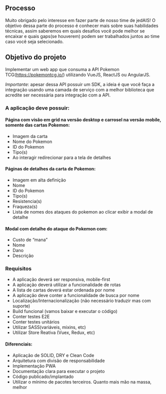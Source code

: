 ## Processo

Muito obrigado pelo interesse em fazer parte de nosso time de jedAIS!
O objetivo dessa parte do processo é conhecer mais sobre suas habilidades técnicas, assim saberemos em quais desafios você pode melhor se encaixar e quais gaps(se houverem) podem ser trabalhados juntos ao time caso você seja selecionado.

## Objetivo do projeto

Implementar um web app que consuma a API Pokemon TCG(https://pokemontcg.io/) utilizando VueJS, ReactJS ou AngularJS.

*Importante*: apesar dessa API possuir um SDK, a ideia é que você faça a integração usando uma camada de serviço com a melhor biblioteca que acredite ser necessária para integração com a API.

### A aplicação deve possuir:

#### Página com visão em grid na versão desktop e carrosel na versão mobile, somente das cartas Pokemon:

- Imagem da carta
- Nome do Pokemon
- ID do Pokemon
- Tipo(s)
- Ao interagir redirecionar para a tela de detalhes

#### Páginas de detalhes da carta de Pokemon:

- Imagem em alta definição
- Nome
- ID do Pokemon
- Tipo(s)
- Resistencia(s)
- Fraqueza(s)
- Lista de nomes dos ataques do pokemon ao clicar exibir a modal de detalhe

#### Modal com detalhe do ataque do Pokemon com:

- Custo de “mana”
- Nome
- Dano
- Descrição

### Requisitos

- A aplicação deverá ser responsiva, mobile-first
- A aplicação deverá utilizar a funcionalidade de rotas
- A lista de cartas deverá estar ordenada por nome
- A aplicação deve conter a funcionalidade de busca por nome
- Localização/Internacionalização (não necessário traduzir mas com suporte)
- Build funcional (vamos baixar e executar o código)
- Conter testes E2E
- Conter testes unitários
- Utilizar SASS(variáveis, mixins, etc)
- Utilizar Store Reativa (Vuex, Redux, etc)


#### Diferenciais:
- Aplicação de SOLID, DRY e Clean Code
- Arquitetura com divisão de responsabilidade
- Implementação PWA
- Documentação clara para executar o projeto
- Código publicado/implantado
- Utilizar o mínimo de pacotes terceiros. Quanto mais mão na massa, melhor